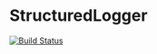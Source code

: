 # StructuredLogger

[![Build Status](https://travis-ci.com/pengwyn/StructuredLogger.jl.svg?branch=master)](https://travis-ci.com/pengwyn/StructuredLogger.jl)
